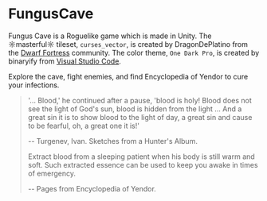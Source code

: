 # FungusCave

Fungus Cave is a Roguelike game which is made in Unity. The ☼masterful☼ tileset, `curses_vector`, is created by DragonDePlatino from the [Dwarf Fortress](http://www.bay12forums.com/smf/index.php?topic=161328.0) community. The color theme, `One Dark Pro`, is created by binaryify from [Visual Studio Code](https://marketplace.visualstudio.com/items?itemName=zhuangtongfa.Material-theme).

Explore the cave, fight enemies, and find Encyclopedia of Yendor to cure your infections.

> '... Blood,' he continued after a pause, 'blood is holy! Blood does not see the light of God's sun, blood is hidden from the light ... And a great sin it is to show blood to the light of day, a great sin and cause to be fearful, oh, a great one it is!'
>
> -- Turgenev, Ivan. Sketches from a Hunter's Album.
>
> Extract blood from a sleeping patient when his body is still warm and soft. Such extracted essence can be used to keep you awake in times of emergency.
>
> -- Pages from Encyclopedia of Yendor.

